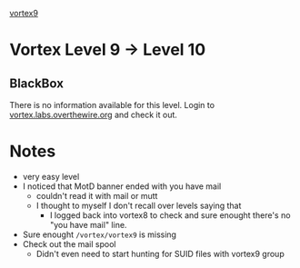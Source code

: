 [vortex9][]

# Vortex Level 9 → Level 10

## BlackBox

There is no information available for this level. Login to [vortex.labs.overthewire.org](ssh://vortex.labs.overthewire.org) and check it out.


# Notes

- very easy level
- I noticed that MotD banner ended with you have mail
  - couldn't read it with mail or mutt
  - I thought to myself I don't recall over levels saying that
    - I logged back into vortex8 to check and sure enought there's no "you have mail" line.
- Sure enought `/vortex/vortex9` is missing
- Check out the mail spool
  - Didn't even need to start hunting for SUID files with vortex9 group


[vortex9]: http://overthewire.org/wargames/vortex/vortex9.html
